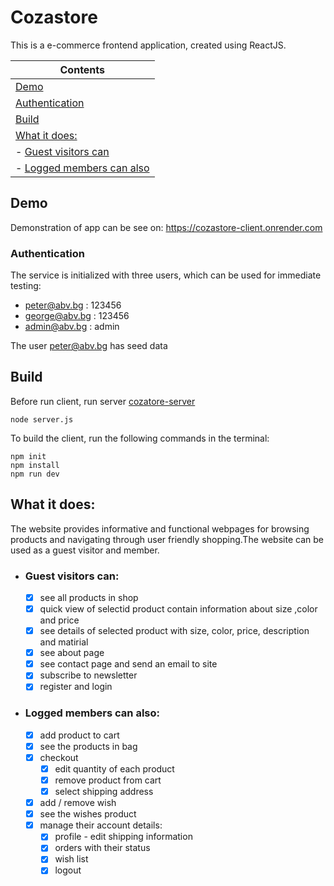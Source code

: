 # Cozastore

This is a e-commerce frontend application, created using ReactJS.

| Contents
|---
| [Demo](#demo)
| [Authentication](#authentication)
| [Build](#build)
| [What it does:](#what-it-does)
| - [Guest visitors can](#guest-visitors-can)
| - [Logged members can also](#logged-members-can-also)

## Demo

Demonstration of app can be see on: https://cozastore-client.onrender.com

### Authentication

The service is initialized with three users, which can be used for immediate testing:

- peter@abv.bg : 123456
- george@abv.bg : 123456
- admin@abv.bg : admin

The user peter@abv.bg has seed data

## Build

Before run client, run server [cozatore-server](https://github.com/rostislav-ivanov/cozastore-server)

```
node server.js

```

To build the client, run the following commands in the terminal:

```
npm init
npm install
npm run dev

```

## What it does:

The website provides informative and functional webpages for browsing products and navigating through user friendly shopping.The website can be used as a guest visitor and member.

- ### Guest visitors can:
  - [x] see all products in shop
  - [x] quick view of selectid product contain information about size ,color and price
  - [x] see details of selected product with size, color, price, description and matirial
  - [x] see about page
  - [x] see contact page and send an email to site
  - [x] subscribe to newsletter
  - [x] register and login
- ### Logged members can also:
  - [x] add product to cart
  - [x] see the products in bag
  - [x] checkout
    - [x] edit quantity of each product
    - [x] remove product from cart
    - [x] select shipping address
  - [x] add / remove wish
  - [x] see the wishes product
  - [x] manage their account details:
    - [x] profile - edit shipping information
    - [x] orders with their status
    - [x] wish list
    - [x] logout
